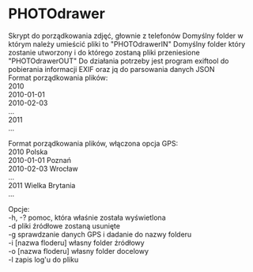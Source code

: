 # PHOTOdrawer
Skrypt do porządkowania zdjęć, głownie z telefonów
 Domyślny folder w którym należy umieścić pliki to "PHOTOdrawerIN"
 Domyślny folder który zostanie utworzony i do którego zostaną pliki przeniesione "PHOTOdrawerOUT"
 Do działania potrzeby jest program exiftool do pobierania informacji EXIF oraz jq do parsowania danych JSON
<br>
 Format porządkowania plików:<br>
 2010<br>
   2010-01-01<br>
   2010-02-03<br>
   ...<br>
 2011<br>
   ...<br>

 Format porządkowania plików, włączona opcja GPS:<br>
 2010 Polska<br>
   2010-01-01 Poznań<br>
   2010-02-03 Wrocław<br>
   ...<br>
 2011 Wielka Brytania<br>
   ...<br>

 Opcje:<br>
 -h, -? pomoc, która właśnie została wyświetlona<br>
 -d pliki źródłowe zostaną usunięte<br>
 -g sprawdzanie danych GPS i dadanie do nazwy folderu<br>
 -i [nazwa floderu] własny folder źródłowy<br>
 -o [nazwa floderu] własny folder docelowy<br>
  -l zapis log'u do pliku<br>
